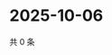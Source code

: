 # 2025-10-06

共 0 条

<!-- BEGIN ZHIHUQUESTIONS -->
<!-- 最后更新时间 Mon Oct 06 2025 12:13:43 GMT+0800 (China Standard Time) -->

<!-- END ZHIHUQUESTIONS -->
